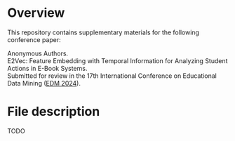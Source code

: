 # Overview

This repository contains supplementary materials for the following conference paper:

Anonymous Authors.\
E2Vec: Feature Embedding with Temporal Information for Analyzing Student Actions in E-Book Systems.\
Submitted for review in the 17th International Conference on Educational Data Mining ([EDM 2024](https://educationaldatamining.org/edm2024/)).

# File description

TODO
